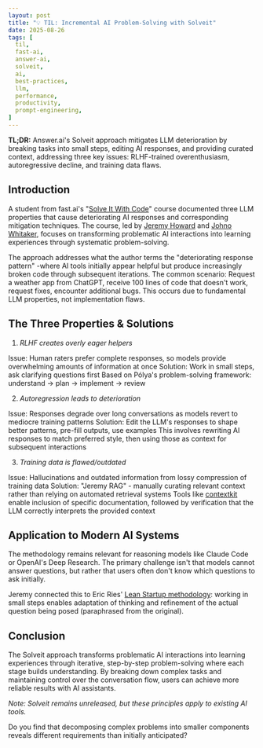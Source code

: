 ```yaml
---
layout: post
title: "💡 TIL: Incremental AI Problem-Solving with Solveit"
date: 2025-08-26
tags: [
  til,
  fast-ai,
  answer-ai,
  solveit,
  ai,
  best-practices,
  llm,
  performance,
  productivity,
  prompt-engineering,
]
---
```


**TL;DR:** Answer.ai's Solveit approach mitigates LLM deterioration by breaking
tasks into small steps, editing AI responses, and providing curated context,
addressing three key issues: RLHF-trained overenthusiasm, autoregressive
decline, and training data flaws.

<!--more-->

## Introduction

A student from fast.ai's "[Solve It With Code](http://solveit.fast.ai/)" course
documented three LLM properties that cause deteriorating AI responses and
corresponding mitigation techniques. The course, led by
[Jeremy Howard](https://nitter.poast.org/jeremyphoward) and
[Johno Whitaker](https://nitter.poast.org/johnowhitaker), focuses on
transforming problematic AI interactions into learning experiences through
systematic problem-solving.

The approach addresses what the author terms the "deteriorating response
pattern" -where AI tools initially appear helpful but produce increasingly
broken code through subsequent iterations. The common scenario: Request a
weather app from ChatGPT, receive 100 lines of code that doesn't work, request
fixes, encounter additional bugs. This occurs due to fundamental LLM properties,
not implementation flaws.

## The Three Properties & Solutions

1. _RLHF creates overly eager helpers_

Issue: Human raters prefer complete responses, so models provide overwhelming
amounts of information at once Solution: Work in small steps, ask clarifying
questions first Based on Pólya's problem-solving framework: understand → plan →
implement → review

2. _Autoregression leads to deterioration_

Issue: Responses degrade over long conversations as models revert to mediocre
training patterns Solution: Edit the LLM's responses to shape better patterns,
pre-fill outputs, use examples This involves rewriting AI responses to match
preferred style, then using those as context for subsequent interactions

3. _Training data is flawed/outdated_

Issue: Hallucinations and outdated information from lossy compression of
training data Solution: "Jeremy RAG" - manually curating relevant context rather
than relying on automated retrieval systems Tools like
[contextkit](https://github.com/AnswerDotAI/contextkit) enable inclusion of
specific documentation, followed by verification that the LLM correctly
interprets the provided context

## Application to Modern AI Systems

The methodology remains relevant for reasoning models like Claude Code or
OpenAI's Deep Research. The primary challenge isn't that models cannot answer
questions, but rather that users often don't know which questions to ask
initially.

Jeremy connected this to Eric Ries'
[Lean Startup methodology](https://theleanstartup.com/principles): working in
small steps enables adaptation of thinking and refinement of the actual question
being posed (paraphrased from the original).

## Conclusion

The Solveit approach transforms problematic AI interactions into learning
experiences through iterative, step-by-step problem-solving where each stage
builds understanding. By breaking down complex tasks and maintaining control
over the conversation flow, users can achieve more reliable results with AI
assistants.

_Note: Solveit remains unreleased, but these principles apply to existing AI
tools._

Do you find that decomposing complex problems into smaller components reveals
different requirements than initially anticipated?
